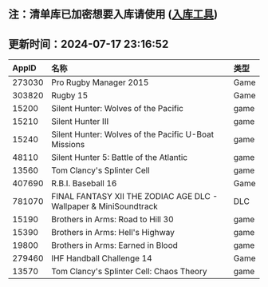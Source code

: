 ## 注：清单库已加密想要入库请使用 ([入库工具](https://github.com/BlankTMing/ManifestAutoUpdate/releases))

## 更新时间：2024-07-17 23:16:52
| AppID | 名称 | 类型  |
| :-------------------- | :----------------------------- | :----------- |
| 273030 | Pro Rugby Manager 2015| Game |
| 303820 | Rugby 15| Game |
| 15200 | Silent Hunter: Wolves of the Pacific| game |
| 15210 | Silent Hunter III| game |
| 15240 | Silent Hunter: Wolves of the Pacific U-Boat Missions| game |
| 48110 | Silent Hunter 5: Battle of the Atlantic| game |
| 13560 | Tom Clancy's Splinter Cell| game |
| 407690 | R.B.I. Baseball 16| Game |
| 781070 | FINAL FANTASY XII THE ZODIAC AGE DLC - Wallpaper & MiniSoundtrack| DLC |
| 15190 | Brothers in Arms: Road to Hill 30| game |
| 15390 | Brothers in Arms: Hell's Highway| game |
| 19800 | Brothers in Arms: Earned in Blood| game |
| 279460 | IHF Handball Challenge 14| Game |
| 13570 | Tom Clancy's Splinter Cell: Chaos Theory| game |
